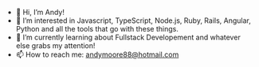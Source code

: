 - 👋 Hi, I’m Andy!
- 👀 I’m interested in Javascript, TypeScript, Node.js, Ruby, Rails, Angular, Python and all the tools that go with these things. 
- 🌱 I’m currently learning about Fullstack Developement and whatever else grabs my attention!
- 📫 How to reach me: andymoore88@hotmail.com

<!---
SimpleEnigma88/SimpleEnigma88 is a ✨ special ✨ repository because its `README.md` (this file) appears on your GitHub profile.
You can click the Preview link to take a look at your changes.
--->
